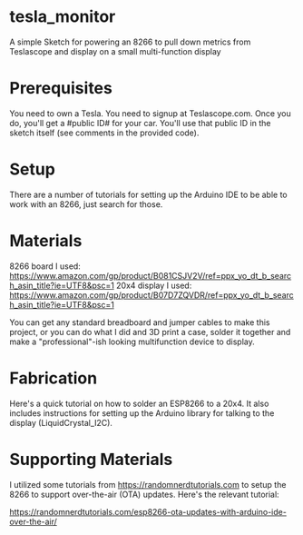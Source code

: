 # tesla_monitor
A simple Sketch for powering an 8266 to pull down metrics from Teslascope and display on a small multi-function display

# Prerequisites

You need to own a Tesla. You need to signup at Teslascope.com. Once you do, you'll get a #public ID# for your car. You'll use that public ID in the sketch itself (see comments in the provided code).

# Setup

There are a number of tutorials for setting up the Arduino IDE to be able to work with an 8266, just search for those.

# Materials

8266 board I used: https://www.amazon.com/gp/product/B081CSJV2V/ref=ppx_yo_dt_b_search_asin_title?ie=UTF8&psc=1
20x4 display I used: https://www.amazon.com/gp/product/B07D7ZQVDR/ref=ppx_yo_dt_b_search_asin_title?ie=UTF8&psc=1

You can get any standard breadboard and jumper cables to make this project, or you can do what I did and 3D print a case, solder it together and make a "professional"-ish looking multifunction device to display.

# Fabrication

Here's a quick tutorial on how to solder an ESP8266 to a 20x4. It also includes instructions for setting up the Arduino library for talking to the display (LiquidCrystal_I2C).

# Supporting Materials

I utilized some tutorials from https://randomnerdtutorials.com to setup the 8266 to support over-the-air (OTA) updates. Here's the relevant tutorial:

https://randomnerdtutorials.com/esp8266-ota-updates-with-arduino-ide-over-the-air/


